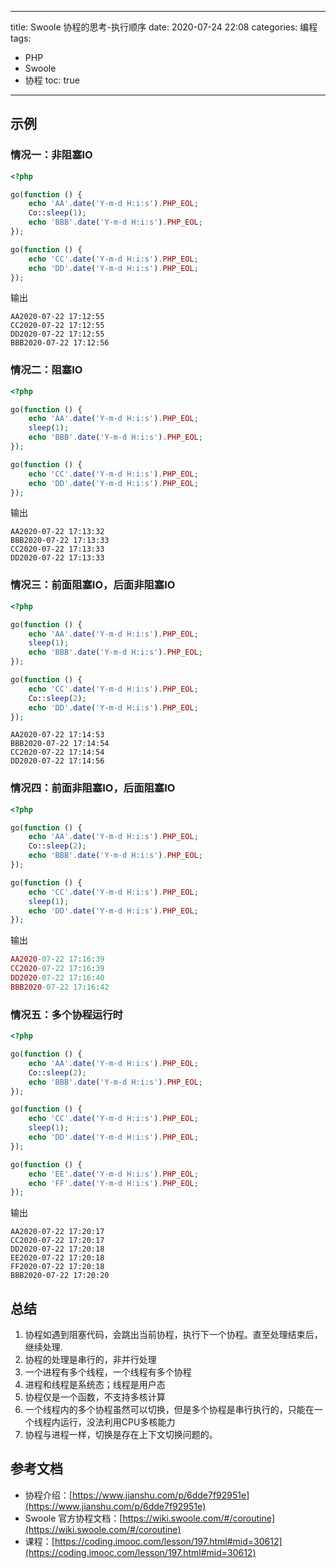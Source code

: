----
title: Swoole 协程的思考-执行顺序
date: 2020-07-24 22:08
categories: 编程
tags: 
- PHP
- Swoole
- 协程
toc: true
----

## 示例

### 情况一：非阻塞IO

```php
<?php

go(function () {
    echo 'AA'.date('Y-m-d H:i:s').PHP_EOL;
    Co::sleep(1);
    echo 'BBB'.date('Y-m-d H:i:s').PHP_EOL;
});

go(function () {
    echo 'CC'.date('Y-m-d H:i:s').PHP_EOL;
    echo 'DD'.date('Y-m-d H:i:s').PHP_EOL;
});
```

<!-- more -->

输出

```
AA2020-07-22 17:12:55
CC2020-07-22 17:12:55
DD2020-07-22 17:12:55
BBB2020-07-22 17:12:56
```

### 情况二：阻塞IO

```php
<?php

go(function () {
    echo 'AA'.date('Y-m-d H:i:s').PHP_EOL;
    sleep(1);
    echo 'BBB'.date('Y-m-d H:i:s').PHP_EOL;
});

go(function () {
    echo 'CC'.date('Y-m-d H:i:s').PHP_EOL;
    echo 'DD'.date('Y-m-d H:i:s').PHP_EOL;
});
```

输出

```
AA2020-07-22 17:13:32
BBB2020-07-22 17:13:33
CC2020-07-22 17:13:33
DD2020-07-22 17:13:33
```

### 情况三：前面阻塞IO，后面非阻塞IO

```php
<?php

go(function () {
    echo 'AA'.date('Y-m-d H:i:s').PHP_EOL;
    sleep(1);
    echo 'BBB'.date('Y-m-d H:i:s').PHP_EOL;
});

go(function () {
    echo 'CC'.date('Y-m-d H:i:s').PHP_EOL;
    Co::sleep(2);
    echo 'DD'.date('Y-m-d H:i:s').PHP_EOL;
});
```

```
AA2020-07-22 17:14:53
BBB2020-07-22 17:14:54
CC2020-07-22 17:14:54
DD2020-07-22 17:14:56
```

### 情况四：前面非阻塞IO，后面阻塞IO

```php
<?php

go(function () {
    echo 'AA'.date('Y-m-d H:i:s').PHP_EOL;
    Co::sleep(2);
    echo 'BBB'.date('Y-m-d H:i:s').PHP_EOL;
});

go(function () {
    echo 'CC'.date('Y-m-d H:i:s').PHP_EOL;
    sleep(1);
    echo 'DD'.date('Y-m-d H:i:s').PHP_EOL;
});
```

输出

```php
AA2020-07-22 17:16:39
CC2020-07-22 17:16:39
DD2020-07-22 17:16:40
BBB2020-07-22 17:16:42
```

### 情况五：多个协程运行时

```php
<?php

go(function () {
    echo 'AA'.date('Y-m-d H:i:s').PHP_EOL;
    Co::sleep(2);
    echo 'BBB'.date('Y-m-d H:i:s').PHP_EOL;
});

go(function () {
    echo 'CC'.date('Y-m-d H:i:s').PHP_EOL;
    sleep(1);
    echo 'DD'.date('Y-m-d H:i:s').PHP_EOL;
});

go(function () {
    echo 'EE'.date('Y-m-d H:i:s').PHP_EOL;
    echo 'FF'.date('Y-m-d H:i:s').PHP_EOL;
});
```

输出

```
AA2020-07-22 17:20:17
CC2020-07-22 17:20:17
DD2020-07-22 17:20:18
EE2020-07-22 17:20:18
FF2020-07-22 17:20:18
BBB2020-07-22 17:20:20
```

## 总结

1. 协程如遇到阻塞代码，会跳出当前协程，执行下一个协程。直至处理结束后，继续处理.
1. 协程的处理是串行的，非并行处理
1. 一个进程有多个线程，一个线程有多个协程
1. 进程和线程是系统态；线程是用户态
1. 协程仅是一个函数，不支持多核计算
1. 一个线程内的多个协程虽然可以切换，但是多个协程是串行执行的，只能在一个线程内运行，没法利用CPU多核能力
1. 协程与进程一样，切换是存在上下文切换问题的。

## 参考文档

- 协程介绍：[https://www.jianshu.com/p/6dde7f92951e](https://www.jianshu.com/p/6dde7f92951e)
- Swoole 官方协程文档：[https://wiki.swoole.com/#/coroutine](https://wiki.swoole.com/#/coroutine)
- 课程：[https://coding.imooc.com/lesson/197.html#mid=30612](https://coding.imooc.com/lesson/197.html#mid=30612)



